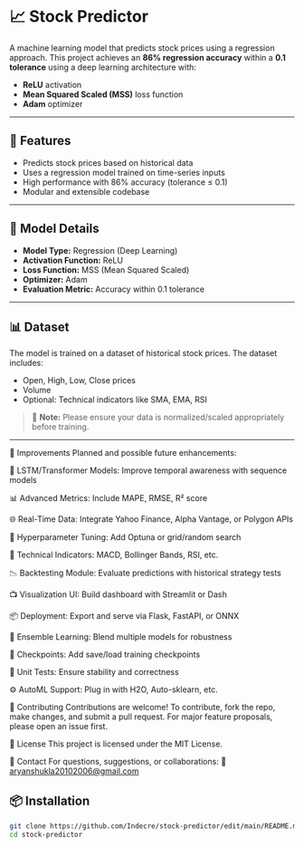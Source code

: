 # 📈 Stock Predictor

A machine learning model that predicts stock prices using a regression approach. This project achieves an **86% regression accuracy** within a **0.1 tolerance** using a deep learning architecture with:

- **ReLU** activation
- **Mean Squared Scaled (MSS)** loss function
- **Adam** optimizer

---

## 🚀 Features

- Predicts stock prices based on historical data
- Uses a regression model trained on time-series inputs
- High performance with 86% accuracy (tolerance ≤ 0.1)
- Modular and extensible codebase

---

## 🧠 Model Details

- **Model Type:** Regression (Deep Learning)
- **Activation Function:** ReLU
- **Loss Function:** MSS (Mean Squared Scaled)
- **Optimizer:** Adam
- **Evaluation Metric:** Accuracy within 0.1 tolerance

---

## 📊 Dataset

The model is trained on a dataset of historical stock prices. The dataset includes:
- Open, High, Low, Close prices
- Volume
- Optional: Technical indicators like SMA, EMA, RSI

> 📌 **Note:** Please ensure your data is normalized/scaled appropriately before training.

---

🔧 Improvements
Planned and possible future enhancements:

 🔄 LSTM/Transformer Models: Improve temporal awareness with sequence models

 📊 Advanced Metrics: Include MAPE, RMSE, R² score

 🌐 Real-Time Data: Integrate Yahoo Finance, Alpha Vantage, or Polygon APIs

 🧪 Hyperparameter Tuning: Add Optuna or grid/random search

 🧰 Technical Indicators: MACD, Bollinger Bands, RSI, etc.

 📉 Backtesting Module: Evaluate predictions with historical strategy tests

 📺 Visualization UI: Build dashboard with Streamlit or Dash

 📦 Deployment: Export and serve via Flask, FastAPI, or ONNX

 🧠 Ensemble Learning: Blend multiple models for robustness

 🔁 Checkpoints: Add save/load training checkpoints

 🧪 Unit Tests: Ensure stability and correctness

 ⚙️ AutoML Support: Plug in with H2O, Auto-sklearn, etc.

🤝 Contributing
Contributions are welcome!
To contribute, fork the repo, make changes, and submit a pull request.
For major feature proposals, please open an issue first.

📄 License
This project is licensed under the MIT License.

💬 Contact
For questions, suggestions, or collaborations:
📧 aryanshukla20102006@gmail.com

## 📦 Installation

```bash
git clone https://github.com/Indecre/stock-predictor/edit/main/README.md
cd stock-predictor
